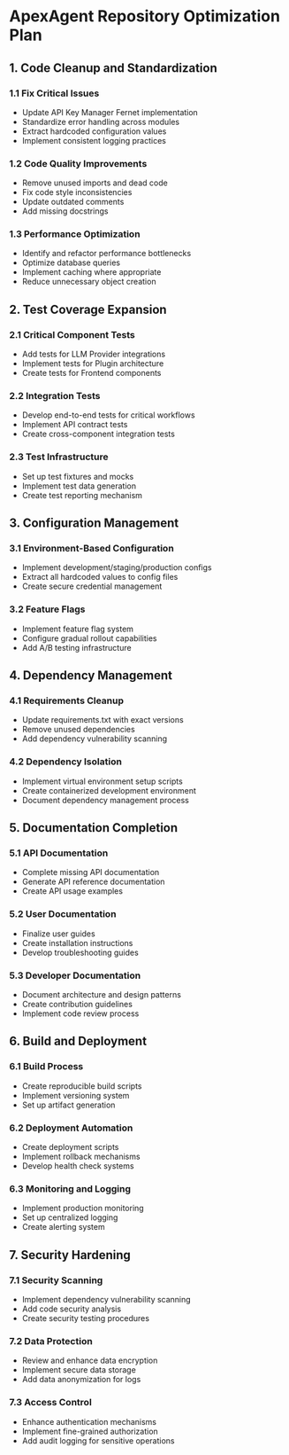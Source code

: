 # ApexAgent Repository Optimization Plan

## 1. Code Cleanup and Standardization

### 1.1 Fix Critical Issues
- Update API Key Manager Fernet implementation
- Standardize error handling across modules
- Extract hardcoded configuration values
- Implement consistent logging practices

### 1.2 Code Quality Improvements
- Remove unused imports and dead code
- Fix code style inconsistencies
- Update outdated comments
- Add missing docstrings

### 1.3 Performance Optimization
- Identify and refactor performance bottlenecks
- Optimize database queries
- Implement caching where appropriate
- Reduce unnecessary object creation

## 2. Test Coverage Expansion

### 2.1 Critical Component Tests
- Add tests for LLM Provider integrations
- Implement tests for Plugin architecture
- Create tests for Frontend components

### 2.2 Integration Tests
- Develop end-to-end tests for critical workflows
- Implement API contract tests
- Create cross-component integration tests

### 2.3 Test Infrastructure
- Set up test fixtures and mocks
- Implement test data generation
- Create test reporting mechanism

## 3. Configuration Management

### 3.1 Environment-Based Configuration
- Implement development/staging/production configs
- Extract all hardcoded values to config files
- Create secure credential management

### 3.2 Feature Flags
- Implement feature flag system
- Configure gradual rollout capabilities
- Add A/B testing infrastructure

## 4. Dependency Management

### 4.1 Requirements Cleanup
- Update requirements.txt with exact versions
- Remove unused dependencies
- Add dependency vulnerability scanning

### 4.2 Dependency Isolation
- Implement virtual environment setup scripts
- Create containerized development environment
- Document dependency management process

## 5. Documentation Completion

### 5.1 API Documentation
- Complete missing API documentation
- Generate API reference documentation
- Create API usage examples

### 5.2 User Documentation
- Finalize user guides
- Create installation instructions
- Develop troubleshooting guides

### 5.3 Developer Documentation
- Document architecture and design patterns
- Create contribution guidelines
- Implement code review process

## 6. Build and Deployment

### 6.1 Build Process
- Create reproducible build scripts
- Implement versioning system
- Set up artifact generation

### 6.2 Deployment Automation
- Create deployment scripts
- Implement rollback mechanisms
- Develop health check systems

### 6.3 Monitoring and Logging
- Implement production monitoring
- Set up centralized logging
- Create alerting system

## 7. Security Hardening

### 7.1 Security Scanning
- Implement dependency vulnerability scanning
- Add code security analysis
- Create security testing procedures

### 7.2 Data Protection
- Review and enhance data encryption
- Implement secure data storage
- Add data anonymization for logs

### 7.3 Access Control
- Enhance authentication mechanisms
- Implement fine-grained authorization
- Add audit logging for sensitive operations
